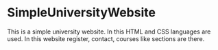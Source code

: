 # SimpleUniversityWebsite
This is a simple university website. In this HTML and CSS languages are used. In this website register, contact, courses like sections are there. 

